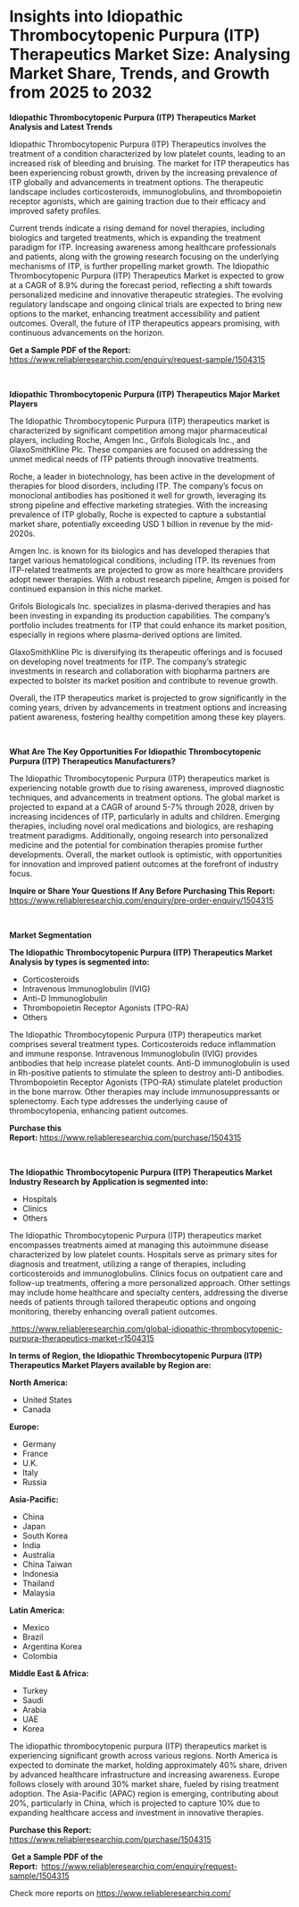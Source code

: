 <p><h1>Insights into Idiopathic Thrombocytopenic Purpura (ITP) Therapeutics Market Size: Analysing Market Share, Trends, and Growth from 2025 to 2032</h1></p><p><strong>Idiopathic Thrombocytopenic Purpura (ITP) Therapeutics Market Analysis and Latest Trends</strong></p>
<p><p>Idiopathic Thrombocytopenic Purpura (ITP) Therapeutics involves the treatment of a condition characterized by low platelet counts, leading to an increased risk of bleeding and bruising. The market for ITP therapeutics has been experiencing robust growth, driven by the increasing prevalence of ITP globally and advancements in treatment options. The therapeutic landscape includes corticosteroids, immunoglobulins, and thrombopoietin receptor agonists, which are gaining traction due to their efficacy and improved safety profiles.</p><p>Current trends indicate a rising demand for novel therapies, including biologics and targeted treatments, which is expanding the treatment paradigm for ITP. Increasing awareness among healthcare professionals and patients, along with the growing research focusing on the underlying mechanisms of ITP, is further propelling market growth. The Idiopathic Thrombocytopenic Purpura (ITP) Therapeutics Market is expected to grow at a CAGR of 8.9% during the forecast period, reflecting a shift towards personalized medicine and innovative therapeutic strategies. The evolving regulatory landscape and ongoing clinical trials are expected to bring new options to the market, enhancing treatment accessibility and patient outcomes. Overall, the future of ITP therapeutics appears promising, with continuous advancements on the horizon.</p></p>
<p><strong>Get a Sample PDF of the Report:&nbsp;</strong> <a href="https://www.reliableresearchiq.com/enquiry/request-sample/1504315?utm_campaign=3107&utm_medium=2&utm_source=Github&utm_content=ia&utm_term=09032025&utm_id=idiopathic-thrombocytopenic-purpura-itp-therapeutics">https://www.reliableresearchiq.com/enquiry/request-sample/1504315</a></p>
<p>&nbsp;</p>
<p><strong>Idiopathic Thrombocytopenic Purpura (ITP) Therapeutics Major Market Players</strong></p>
<p><p>The Idiopathic Thrombocytopenic Purpura (ITP) therapeutics market is characterized by significant competition among major pharmaceutical players, including Roche, Amgen Inc., Grifols Biologicals Inc., and GlaxoSmithKline Plc. These companies are focused on addressing the unmet medical needs of ITP patients through innovative treatments.</p><p>Roche, a leader in biotechnology, has been active in the development of therapies for blood disorders, including ITP. The company’s focus on monoclonal antibodies has positioned it well for growth, leveraging its strong pipeline and effective marketing strategies. With the increasing prevalence of ITP globally, Roche is expected to capture a substantial market share, potentially exceeding USD 1 billion in revenue by the mid-2020s.</p><p>Amgen Inc. is known for its biologics and has developed therapies that target various hematological conditions, including ITP. Its revenues from ITP-related treatments are projected to grow as more healthcare providers adopt newer therapies. With a robust research pipeline, Amgen is poised for continued expansion in this niche market.</p><p>Grifols Biologicals Inc. specializes in plasma-derived therapies and has been investing in expanding its production capabilities. The company’s portfolio includes treatments for ITP that could enhance its market position, especially in regions where plasma-derived options are limited.</p><p>GlaxoSmithKline Plc is diversifying its therapeutic offerings and is focused on developing novel treatments for ITP. The company’s strategic investments in research and collaboration with biopharma partners are expected to bolster its market position and contribute to revenue growth.</p><p>Overall, the ITP therapeutics market is projected to grow significantly in the coming years, driven by advancements in treatment options and increasing patient awareness, fostering healthy competition among these key players.</p></p>
<p>&nbsp;</p>
<p><strong>What Are The Key Opportunities For Idiopathic Thrombocytopenic Purpura (ITP) Therapeutics Manufacturers?</strong></p>
<p><p>The Idiopathic Thrombocytopenic Purpura (ITP) therapeutics market is experiencing notable growth due to rising awareness, improved diagnostic techniques, and advancements in treatment options. The global market is projected to expand at a CAGR of around 5-7% through 2028, driven by increasing incidences of ITP, particularly in adults and children. Emerging therapies, including novel oral medications and biologics, are reshaping treatment paradigms. Additionally, ongoing research into personalized medicine and the potential for combination therapies promise further developments. Overall, the market outlook is optimistic, with opportunities for innovation and improved patient outcomes at the forefront of industry focus.</p></p>
<p><strong>Inquire or Share Your Questions If Any Before Purchasing This Report:</strong> <a href="https://www.reliableresearchiq.com/enquiry/pre-order-enquiry/1504315?utm_campaign=3107&utm_medium=2&utm_source=Github&utm_content=ia&utm_term=09032025&utm_id=idiopathic-thrombocytopenic-purpura-itp-therapeutics">https://www.reliableresearchiq.com/enquiry/pre-order-enquiry/1504315</a></p>
<p>&nbsp;</p>
<p><strong>Market Segmentation</strong></p>
<p><strong>The Idiopathic Thrombocytopenic Purpura (ITP) Therapeutics Market Analysis by types is segmented into:</strong></p>
<p><ul><li>Corticosteroids</li><li>Intravenous Immunoglobulin (IVIG)</li><li>Anti-D Immunoglobulin</li><li>Thrombopoietin Receptor Agonists (TPO-RA)</li><li>Others</li></ul></p>
<p><p>The Idiopathic Thrombocytopenic Purpura (ITP) therapeutics market comprises several treatment types. Corticosteroids reduce inflammation and immune response. Intravenous Immunoglobulin (IVIG) provides antibodies that help increase platelet counts. Anti-D immunoglobulin is used in Rh-positive patients to stimulate the spleen to destroy anti-D antibodies. Thrombopoietin Receptor Agonists (TPO-RA) stimulate platelet production in the bone marrow. Other therapies may include immunosuppressants or splenectomy. Each type addresses the underlying cause of thrombocytopenia, enhancing patient outcomes.</p></p>
<p><strong>Purchase this Report:&nbsp;</strong><a href="https://www.reliableresearchiq.com/purchase/1504315?utm_campaign=3107&utm_medium=2&utm_source=Github&utm_content=ia&utm_term=09032025&utm_id=idiopathic-thrombocytopenic-purpura-itp-therapeutics">https://www.reliableresearchiq.com/purchase/1504315</a></p>
<p>&nbsp;</p>
<p><strong>The Idiopathic Thrombocytopenic Purpura (ITP) Therapeutics Market Industry Research by Application is segmented into:</strong></p>
<p><ul><li>Hospitals</li><li>Clinics</li><li>Others</li></ul></p>
<p><p>The Idiopathic Thrombocytopenic Purpura (ITP) therapeutics market encompasses treatments aimed at managing this autoimmune disease characterized by low platelet counts. Hospitals serve as primary sites for diagnosis and treatment, utilizing a range of therapies, including corticosteroids and immunoglobulins. Clinics focus on outpatient care and follow-up treatments, offering a more personalized approach. Other settings may include home healthcare and specialty centers, addressing the diverse needs of patients through tailored therapeutic options and ongoing monitoring, thereby enhancing overall patient outcomes.</p></p>
<p><a href="https://www.reliableresearchiq.com/global-idiopathic-thrombocytopenic-purpura-therapeutics-market-r1504315?utm_campaign=3107&utm_medium=2&utm_source=Github&utm_content=ia&utm_term=09032025&utm_id=idiopathic-thrombocytopenic-purpura-itp-therapeutics">&nbsp;https://www.reliableresearchiq.com/global-idiopathic-thrombocytopenic-purpura-therapeutics-market-r1504315</a></p>
<p><strong>In terms of Region, the Idiopathic Thrombocytopenic Purpura (ITP) Therapeutics Market Players available by Region are:</strong></p>
<p>
    <p> <strong> North America: </strong>
        <ul>
            <li>United States</li>
            <li>Canada</li>
        </ul>
        </p> 
    <p> <strong> Europe: </strong>
        <ul>
            <li>Germany</li>
            <li>France</li>
            <li>U.K.</li>
            <li>Italy</li>
            <li>Russia</li>
        </ul>
        </p> 
    <p> <strong> Asia-Pacific: </strong>
        <ul>
            <li>China</li>
            <li>Japan</li>
            <li>South Korea</li>
            <li>India</li>
            <li>Australia</li>
            <li>China Taiwan</li>
            <li>Indonesia</li>
            <li>Thailand</li>
            <li>Malaysia</li>
        </ul>
        </p> 
    <p> <strong> Latin America: </strong>
        <ul>
            <li>Mexico</li>
            <li>Brazil</li>
            <li>Argentina Korea</li>
            <li>Colombia</li>
        </ul>
        </p> 
    <p> <strong> Middle East & Africa: </strong>
        <ul>
            <li>Turkey</li>
            <li>Saudi</li>
            <li>Arabia</li>
            <li>UAE</li>
            <li>Korea</li>
        </ul>
    </p>
    </p>
<p><p>The idiopathic thrombocytopenic purpura (ITP) therapeutics market is experiencing significant growth across various regions. North America is expected to dominate the market, holding approximately 40% share, driven by advanced healthcare infrastructure and increasing awareness. Europe follows closely with around 30% market share, fueled by rising treatment adoption. The Asia-Pacific (APAC) region is emerging, contributing about 20%, particularly in China, which is projected to capture 10% due to expanding healthcare access and investment in innovative therapies.</p></p>
<p><strong>Purchase this Report: </strong><a href="https://www.reliableresearchiq.com/purchase/1504315?utm_campaign=3107&utm_medium=2&utm_source=Github&utm_content=ia&utm_term=09032025&utm_id=idiopathic-thrombocytopenic-purpura-itp-therapeutics">https://www.reliableresearchiq.com/purchase/1504315</a></p>
<p>&nbsp;<strong>Get a Sample PDF of the Report:&nbsp;&nbsp;</strong><a href="https://www.reliableresearchiq.com/enquiry/request-sample/1504315?utm_campaign=3107&utm_medium=2&utm_source=Github&utm_content=ia&utm_term=09032025&utm_id=idiopathic-thrombocytopenic-purpura-itp-therapeutics">https://www.reliableresearchiq.com/enquiry/request-sample/1504315</a></p>
<p><strong></strong></p>
<p>Check more reports on <a href="https://www.reliableresearchiq.com/?utm_campaign=3107&utm_medium=2&utm_source=Github&utm_content=ia&utm_term=09032025&utm_id=idiopathic-thrombocytopenic-purpura-itp-therapeutics">https://www.reliableresearchiq.com/</a></p>